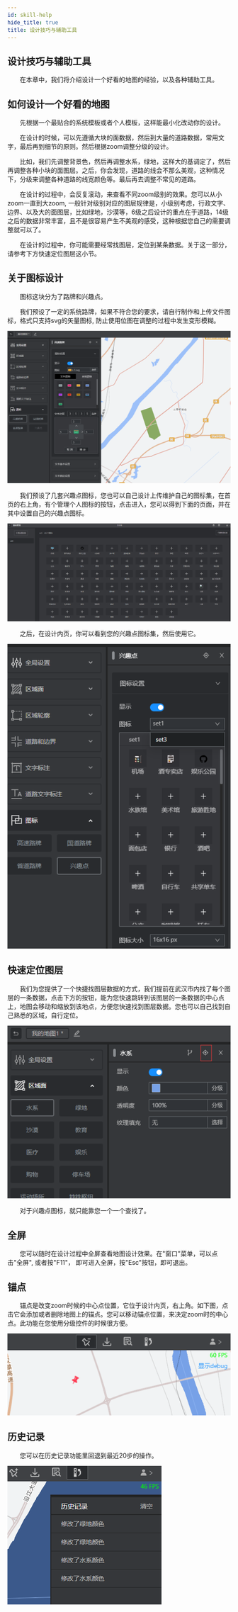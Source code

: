 ```yaml
---
id: skill-help
hide_title: true
title: 设计技巧与辅助工具
---
```


## 设计技巧与辅助工具
　　在本章中，我们将介绍设计一个好看的地图的经验，以及各种辅助工具。

## 如何设计一个好看的地图

　　先根据一个最贴合的系统模板或者个人模板，这样能最小化改动你的设计。

　　在设计的时候，可以先遵循大块的面数据，然后到大量的道路数据，常用文字，最后再到细节的原则。然后根据zoom调整分级的设计。

　　比如，我们先调整背景色，然后再调整水系，绿地，这样大的基调定了，然后再调整各种小块的面图层。之后，你会发现，道路的线会不那么美观，这种情况下，分级来调整各种道路的线宽颜色等。最后再去调整不常见的道路。

　　在设计的过程中，会反复滚动，来查看不同zoom级别的效果。您可以从小zoom一直到大zoom, 一般针对级别对应的图层规律是，小级别考虑，行政文字、边界、以及大的面图层，比如绿地，沙漠等，6级之后设计的重点在于道路，14级之后的数据非常丰富，且不是很容易产生不美观的感受，这种根据您自己的需要调整就可以了。

　　在设计的过程中，你可能需要经常找图层，定位到某条数据。关于这一部分，请参考下方快速定位图层这小节。

## 关于图标设计

　　图标这块分为了路牌和兴趣点。

　　我们预设了一定的系统路牌，如果不符合您的要求，请自行制作和上传文件图标，格式只支持svg的矢量图标, 防止使用位图在调整的过程中发生变形模糊。

![图标设计](./assets/skill-help-1.png)

　　我们预设了几套兴趣点图标，您也可以自己设计上传维护自己的图标集，在首页的右上角，有个管理个人图标的按钮，点击进入，您可以得到下面的页面，并在其中设置自己的兴趣点图标。

![图标设计](./assets/skill-help-2.png)

　　之后，在设计内页，你可以看到您的兴趣点图标集，然后使用它。

![图标设计](./assets/skill-help-3.png)


## 快速定位图层
　　我们为您提供了一个快捷找图层数据的方式，我们提前在武汉市内找了每个图层的一条数据，点击下方的按钮，能为您快速跳转到该图层的一条数据的中心点上，地图会移动和缩放到该地点，方便您快速找到图层数据。您也可以自己找到自己熟悉的区域，自行定位。

![图标设计](./assets/skill-help-4.png)

　　对于兴趣点图标，就只能靠您一个一个查找了。

## 全屏
　　您可以随时在设计过程中全屏查看地图设计效果。在"窗口"菜单，可以点击"全屏", 或者按"F11"， 即可进入全屏，按"Esc"按钮，即可退出。

## 锚点
　　锚点是改变zoom时候的中心点位置，它位于设计内页，右上角。如下图，点击它会添加或者删除地图上的锚点。您可以移动锚点位置，来决定zoom时的中心点。此功能在您使用分级控件的时候很方便。

![图标设计](./assets/skill-help-5.png)

## 历史记录

　　您可以在历史记录功能里回退到最近20步的操作。

![图标设计](./assets/skill-help-6.png)
